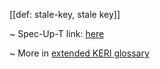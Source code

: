 [[def: stale-key, stale key]]

~ Spec-Up-T link: <a href='https://weboftrust.github.io/WOT-terms/docs/glossary/stale-key'>here</a>

~ More in <a href="https://weboftrust.github.io/WOT-terms/docs/glossary/stale-key">extended KERI glossary</a>
